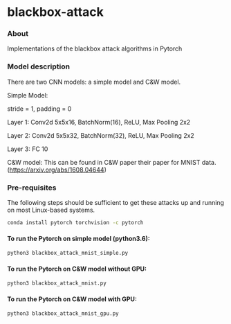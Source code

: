 # blackbox-attack


### About

Implementations of the blackbox attack algorithms in Pytorch

### Model description 

There are two CNN models: a simple model and C&W model.

Simple Model:

stride = 1, padding = 0

Layer 1: Conv2d 5x5x16, BatchNorm(16), ReLU, Max Pooling 2x2

Layer 2: Conv2d 5x5x32, BatchNorm(32), ReLU, Max Pooling 2x2

Layer 3: FC 10

C&W model:
This can be found in C&W paper their paper for MNIST data. (https://arxiv.org/abs/1608.04644)


### Pre-requisites

The following steps should be sufficient to get these attacks up and running on
most Linux-based systems.

```bash
conda install pytorch torchvision -c pytorch
```
   
#### To run the Pytorch on simple model (python3.6):

```bash
python3 blackbox_attack_mnist_simple.py
```

#### To run the Pytorch on C&W model without GPU:

```bash
python3 blackbox_attack_mnist.py
```

#### To run the Pytorch on C&W model with GPU:

```bash
python3 blackbox_attack_mnist_gpu.py
```


